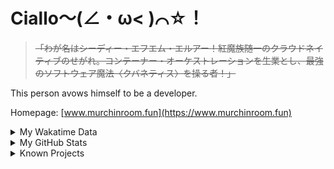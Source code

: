 # Ciallo～(∠・ω< )⌒☆！

> ~~「わが名はシーディー・エフエム・エルアー！紅魔族随一のクラウドネイティブのせがれ。コンテーナー・オーケストレーションを生業とし、最強のソフトウェア魔法〈クバネティス〉を操る者！」~~

This person avows himself to be a developer.

Homepage: [www.murchinroom.fun](https://www.murchinroom.fun)

<details>

<summary>My Wakatime Data</summary>

<!--START_SECTION:waka-->
![Lines of code](https://img.shields.io/badge/From%20Hello%20World%20I%27ve%20Written-9.6%20million%20lines%20of%20code-blue)

**🐱 My GitHub Data** 

> 📦 794.3 kB Used in GitHub's Storage 
 > 
> 🏆 1,253 Contributions in the Year 2024
 > 
> 🚫 Not Opted to Hire
 > 
> 📜 95 Public Repositories 
 > 
> 🔑 31 Private Repositories 
 > 
**I'm an Early 🐤** 

```text
🌞 Morning                2245 commits        ██████░░░░░░░░░░░░░░░░░░░   23.75 % 
🌆 Daytime                4178 commits        ███████████░░░░░░░░░░░░░░   44.20 % 
🌃 Evening                2954 commits        ████████░░░░░░░░░░░░░░░░░   31.25 % 
🌙 Night                  75 commits          ░░░░░░░░░░░░░░░░░░░░░░░░░   00.79 % 
```
📅 **I'm Most Productive on Tuesday** 

```text
Monday                   1213 commits        ███░░░░░░░░░░░░░░░░░░░░░░   12.83 % 
Tuesday                  1700 commits        ████░░░░░░░░░░░░░░░░░░░░░   17.99 % 
Wednesday                1653 commits        ████░░░░░░░░░░░░░░░░░░░░░   17.49 % 
Thursday                 1340 commits        ████░░░░░░░░░░░░░░░░░░░░░   14.18 % 
Friday                   1397 commits        ████░░░░░░░░░░░░░░░░░░░░░   14.78 % 
Saturday                 1159 commits        ███░░░░░░░░░░░░░░░░░░░░░░   12.26 % 
Sunday                   990 commits         ███░░░░░░░░░░░░░░░░░░░░░░   10.47 % 
```


**I Mostly Code in Go** 

```text
Go                       37 repos            █████████░░░░░░░░░░░░░░░░   34.26 % 
Swift                    6 repos             █░░░░░░░░░░░░░░░░░░░░░░░░   05.56 % 
Vue                      6 repos             █░░░░░░░░░░░░░░░░░░░░░░░░   05.56 % 
Rust                     3 repos             █░░░░░░░░░░░░░░░░░░░░░░░░   02.78 % 
Shell                    2 repos             ░░░░░░░░░░░░░░░░░░░░░░░░░   01.85 % 
```




 Last Updated on 12/11/2024 01:42:26 UTC
<!--END_SECTION:waka-->

</details>

<details>
 
 <summary>My GitHub Stats</summary>

[![CDFMLR's github stats](https://github-readme-stats.vercel.app/api?username=cdfmlr&count_private=true&show_icons=true)](https://github.com/anuraghazra/github-readme-stats)
 
</details>

<details>

<summary>Known Projects</summary>

[![Star History Chart](https://api.star-history.com/svg?repos=cdfmlr/pyflowchart,cdfmlr/muvtuber,cdfmlr/crud,cdfmlr/murecom-verse-1,cdfmlr/murecom-intro&type=Date)](https://star-history.com/#cdfmlr/pyflowchart&cdfmlr/muvtuber&cdfmlr/crud&cdfmlr/murecom-verse-1&cdfmlr/murecom-intro&Date)

 </details>
